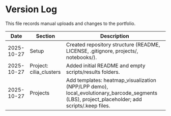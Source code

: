 # Version Log

This file records manual uploads and changes to the portfolio.

| Date | Section | Description |
|------|----------|--------------|
| 2025-10-27 | Setup | Created repository structure (README, LICENSE, .gitignore, projects/, notebooks/). |
| 2025-10-27 | Project: cilia_clusters | Added initial README and empty scripts/results folders. |
2025-10-27 | Projects | Add templates: heatmap_visualization (NPP/LPP demo), local_evolutionary_barcode_segments (LBS), project_placeholder; add scripts/.keep files.
